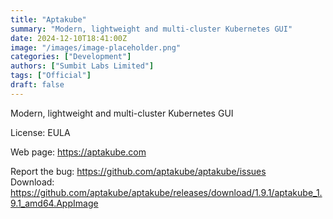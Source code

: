 ```yaml
---
title: "Aptakube"
summary: "Modern, lightweight and multi-cluster Kubernetes GUI"
date: 2024-12-10T18:41:00Z
image: "/images/image-placeholder.png"
categories: ["Development"]
authors: ["Sumbit Labs Limited"]
tags: ["Official"]
draft: false
---
```


Modern, lightweight and multi-cluster Kubernetes GUI

License: EULA

Web page: <https://aptakube.com>

Report the bug: <https://github.com/aptakube/aptakube/issues>  
Download: <https://github.com/aptakube/aptakube/releases/download/1.9.1/aptakube_1.9.1_amd64.AppImage>
